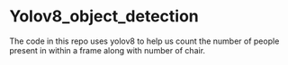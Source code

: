 # Yolov8_object_detection
The code in this repo uses yolov8 to help us count the number of people present in within a frame along with number of chair.
